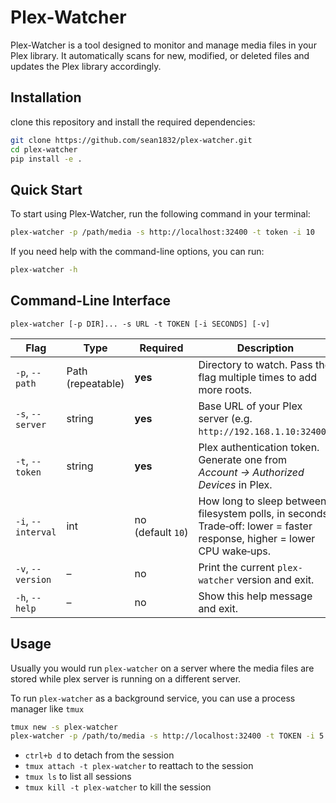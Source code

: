 # Plex-Watcher
Plex-Watcher is a tool designed to monitor and manage media files in your Plex library. 
It automatically scans for new, modified, or deleted files and updates the Plex library accordingly.

## Installation
clone this repository and install the required dependencies:
```bash
git clone https://github.com/sean1832/plex-watcher.git
cd plex-watcher
pip install -e .
```


## Quick Start
To start using Plex-Watcher, run the following command in your terminal:
```bash
plex-watcher -p /path/media -s http://localhost:32400 -t token -i 10
```
If you need help with the command-line options, you can run:
```bash
plex-watcher -h
```


## Command-Line Interface
```
plex-watcher [-p DIR]... -s URL -t TOKEN [-i SECONDS] [-v]
```
| Flag               | Type              | Required          | Description                                                                                                              |
| ------------------ | ----------------- | ----------------- | ------------------------------------------------------------------------------------------------------------------------ |
| `-p`, `--path`     | Path (repeatable) | **yes**           | Directory to watch. Pass the flag multiple times to add more roots.                                                      |
| `-s`, `--server`   | string            | **yes**           | Base URL of your Plex server (e.g. `http://192.168.1.10:32400`).                                                         |
| `-t`, `--token`    | string            | **yes**           | Plex authentication token. Generate one from *Account → Authorized Devices* in Plex.                                     |
| `-i`, `--interval` | int               | no (default `10`) | How long to sleep between filesystem polls, in seconds. Trade‑off: lower = faster response, higher = lower CPU wake‑ups. |
| `-v`, `--version`  | –                 | no                | Print the current `plex-watcher` version and exit.                                                                       |
| `-h`, `--help`     | –                 | no                | Show this help message and exit.                                                                                         |

## Usage
Usually you would run `plex-watcher` on a server where the media files are stored while plex server is running on a different server.

To run `plex-watcher` as a background service, you can use a process manager like `tmux`

```bash
tmux new -s plex-watcher
plex-watcher -p /path/to/media -s http://localhost:32400 -t TOKEN -i 5
```
- `ctrl+b d` to detach from the session
- `tmux attach -t plex-watcher` to reattach to the session
- `tmux ls` to list all sessions
- `tmux kill -t plex-watcher` to kill the session
